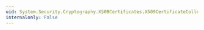 ```yaml
---
uid: System.Security.Cryptography.X509Certificates.X509CertificateCollection.Contains(System.Security.Cryptography.X509Certificates.X509Certificate)
internalonly: False
---
```

